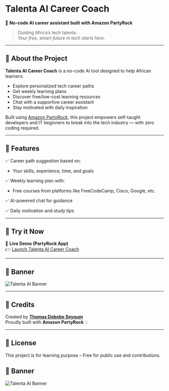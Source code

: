 # Talenta AI Career Coach

🚀 **No-code AI career assistant built with Amazon PartyRock**

> Guiding Africa’s tech talents.  
> _Your free, smart future in tech starts here._

---

## 🎯 About the Project

**Talenta AI Career Coach** is a no-code AI tool designed to help African learners:
- Explore personalized tech career paths
- Get weekly learning plans
- Discover free/low-cost learning resources
- Chat with a supportive career assistant
- Stay motivated with daily inspiration

Built using [Amazon PartyRock](https://partyrock.aws), this project empowers self-taught developers and IT beginners to break into the tech industry — with zero coding required.

---

## 🧠 Features

✅ Career path suggestion based on:
- Your skills, experience, time, and goals

✅ Weekly learning plan with:
- Free courses from platforms like FreeCodeCamp, Cisco, Google, etc.

✅ AI-powered chat for guidance

✅ Daily motivation and study tips

---

## 🔗 Try it Now

🎉 **Live Demo (PartyRock App)**  
👉 [Launch Talenta AI Career Coach](https://partyrock.aws/u/tomiti/geUHQR6vg/Talenta-AI-Career-Coach)

---

## 📸 Banner

![Talenta AI Banner](https://chat.openai.com/cdn/pub/redirect/Talenta-AI-Banner) <!-- You can replace this with a real image URL once hosted -->

---

## 🙌 Credits

Created by **[Thomas Debebe Seyoum](https://www.linkedin.com/in/thomas-debebe-1447542a2)**  
Proudly built with **Amazon PartyRock** 💡

---

## 📌 License

This project is for learning purpose – Free for public use and contributions.
## 📸 Banner

![Talenta AI Banner](https://raw.githubusercontent.com/tomyjah/talenta-ai-career-coach/main/Talenta-AI-Banner.png)

